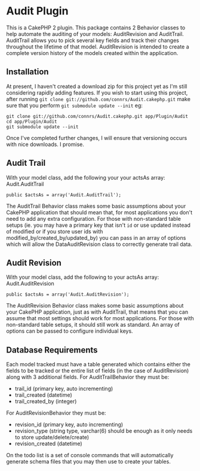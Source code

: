 # Audit Plugin

This is a CakePHP 2 plugin. This package contains 2 Behavior classes to help automate the auditing of your models: AuditRevision and AuditTrail. AuditTrail allows you to pick several key fields and track their changes throughout the lifetime of that model. AuditRevision is intended to create a complete version history of the models created within the application.

## Installation

At present, I haven't created a download zip for this project yet as I'm still considering rapidly adding features. If you wish to start using this project, after running `git clone git://github.com/connrs/Audit.cakephp.git` make sure that you perform `git submodule update --init` eg:

    git clone git://github.com/connrs/Audit.cakephp.git app/Plugin/Audit
    cd app/Plugin/Audit
    git submodule update --init

Once I've completed further changes, I will ensure that versioning occurs with nice downloads. I promise.

## Audit Trail

With your model class, add the following your your actsAs array: Audit.AuditTrail

    public $actsAs = array('Audit.AuditTrail');

The AuditTrail Behavior class makes some basic assumptions about your CakePHP application that should mean that, for most applications you don't need to add any extra configuration. For those with non-standard table setups (ie. you may have a primary key that isn't `id` or use updated instead of modified or if you store user ids with modified\_by/created\_by/updated\_by) you can pass in an array of options which will allow the DataAuditRevision class to correctly generate trail data.

## Audit Revision

With your model class, add the following to your actsAs array: Audit.AuditRevision

    public $actsAs = array('Audit.AuditRevision');

The AuditRevision Behavior class makes some basic assumptions about your CakePHP application, just as with AuditTrail, that means that you can assume that most settings should work for most applications. For those with non-standard table setups, it should still work as standard. An array of options can be passed to configure individual keys.

## Database Requirements

Each model tracked must have a table generated which contains either the fields to be tracked or the entire list of fields (in the case of AuditRevision) along with 3 additional fields. For AuditTrailBehavior they must be:

* trail\_id (primary key, auto incrementing)
* trail\_created (datetime)
* trail\_created\_by (integer)

For AuditRevisionBehavior they must be: 

* revision\_id (primary key, auto incrementing)
* revision\_type (string type, varchar(6) should be enough as it only needs to store update/delete/create)
* revision\_created (datetime)

On the todo list is a set of console commands that will automatically generate schema files that you may then use to create your tables.
